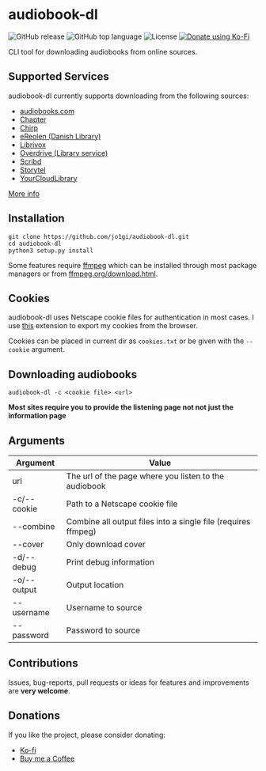 # audiobook-dl
![GitHub release](https://img.shields.io/github/v/release/jo1gi/audiobook-dl)
![GitHub top language](https://img.shields.io/github/languages/top/jo1gi/audiobook-dl)
![License](https://img.shields.io/github/license/jo1gi/audiobook-dl)
[![Donate using Ko-Fi](https://img.shields.io/badge/donate-kofi-00b9fe?logo=ko-fi&logoColor=00b9fe)](https://ko-fi.com/jo1gi)

CLI tool for downloading audiobooks from online sources.

## Supported Services
audiobook-dl currently supports downloading from the following sources:
- [audiobooks.com](https://audiobooks.com)
- [Chapter](https://chapter.dk)
- [Chirp](https://www.chirpbooks.com/)
- [eReolen (Danish Library)](https://ereolen.dk)
- [Librivox](https://librivox.org)
- [Overdrive (Library service)](https://www.overdrive.com/)
- [Scribd](https://scribd.com)
- [Storytel](https://www.storytel.com/)
- [YourCloudLibrary](https://www.yourcloudlibrary.com/)

[More info](./supported_sites.md)

## Installation
```shell
git clone https://github.com/jo1gi/audiobook-dl.git
cd audiobook-dl
python3 setup.py install
```

Some features require [ffmpeg](https://ffmpeg.org/) which can be installed
through most package managers or from [ffmpeg.org/download.html](https://ffmpeg.org/download.html).

## Cookies
audiobook-dl uses Netscape cookie files for authentication in most cases. I use
[this](https://github.com/rotemdan/ExportCookies) extension to export my cookies
from the browser.

Cookies can be placed in current dir as `cookies.txt` or be given with the
`--cookie` argument.

## Downloading audiobooks
```shell
audiobook-dl -c <cookie file> <url>
```
**Most sites require you to provide the listening page not not just the
information page**

## Arguments

| Argument    | Value                                                         |
|-------------|---------------------------------------------------------------|
| url         | The url of the page where you listen to the audiobook         |
| -c/--cookie | Path to a Netscape cookie file                                |
| --combine   | Combine all output files into a single file (requires ffmpeg) |
| --cover     | Only download cover                                           |
| -d/--debug  | Print debug information                                       |
| -o/--output | Output location                                               |
| --username  | Username to source                                            |
| --password  | Password to source                                            |

## Contributions
Issues, bug-reports, pull requests or ideas for features and improvements are
**very welcome**.

## Donations
If you like the project, please consider donating:
- [Ko-fi](https://ko-fi.com/jo1gi)
- [Buy me a Coffee](https://www.buymeacoffee.com/joakimholm)
